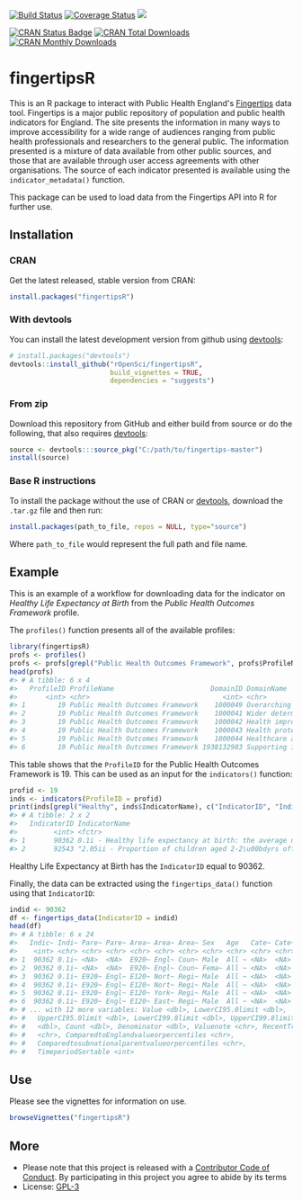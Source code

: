 
<!-- README.md is generated from README.Rmd. Please edit that file -->
[![Build Status](https://travis-ci.org/rOpenSci/fingertipsR.svg)](https://travis-ci.org/rOpenSci/fingertipsR) [![Coverage Status](https://coveralls.io/repos/github/rOpenSci/fingertipsR/badge.svg?branch=master)](https://coveralls.io/github/rOpenSci/fingertipsR?branch=master) [![](https://badges.ropensci.org/168_status.svg)](https://github.com/ropensci/onboarding/issues/168)

[![CRAN Status Badge](http://www.r-pkg.org/badges/version/fingertipsR)](https://cran.r-project.org/package=fingertipsR) [![CRAN Total Downloads](http://cranlogs.r-pkg.org/badges/grand-total/fingertipsR)](https://cran.r-project.org/package=fingertipsR) [![CRAN Monthly Downloads](http://cranlogs.r-pkg.org/badges/fingertipsR)](https://cran.r-project.org/package=fingertipsR)

fingertipsR
===========

This is an R package to interact with Public Health England's [Fingertips](http://fingertips.phe.org.uk/) data tool. Fingertips is a major public repository of population and public health indicators for England. The site presents the information in many ways to improve accessibility for a wide range of audiences ranging from public health professionals and researchers to the general public. The information presented is a mixture of data available from other public sources, and those that are available through user access agreements with other organisations. The source of each indicator presented is available using the `indicator_metadata()` function.

This package can be used to load data from the Fingertips API into R for further use.

Installation
------------

### CRAN

Get the latest released, stable version from CRAN:

``` r
install.packages("fingertipsR")
```

### With devtools

You can install the latest development version from github using [devtools](https://github.com/hadley/devtools):

``` r
# install.packages("devtools")
devtools::install_github("rOpenSci/fingertipsR",
                         build_vignettes = TRUE,
                         dependencies = "suggests")
```

### From zip

Download this repository from GitHub and either build from source or do the following, that also requires [devtools](https://github.com/hadley/devtools):

``` r
source <- devtools:::source_pkg("C:/path/to/fingertips-master")
install(source)
```

### Base R instructions

To install the package without the use of CRAN or [devtools](https://github.com/hadley/devtools), download the `.tar.gz` file and then run:

``` r
install.packages(path_to_file, repos = NULL, type="source")
```

Where `path_to_file` would represent the full path and file name.

Example
-------

This is an example of a workflow for downloading data for the indicator on *Healthy Life Expectancy at Birth* from the *Public Health Outcomes Framework* profile.

The `profiles()` function presents all of the available profiles:

``` r
library(fingertipsR)
profs <- profiles()
profs <- profs[grepl("Public Health Outcomes Framework", profs$ProfileName),]
head(profs)
#> # A tibble: 6 x 4
#>   ProfileID ProfileName                        DomainID DomainName        
#>       <int> <chr>                                 <int> <chr>             
#> 1        19 Public Health Outcomes Framework    1000049 Overarching indic~
#> 2        19 Public Health Outcomes Framework    1000041 Wider determinant~
#> 3        19 Public Health Outcomes Framework    1000042 Health improvement
#> 4        19 Public Health Outcomes Framework    1000043 Health protection 
#> 5        19 Public Health Outcomes Framework    1000044 Healthcare and pr~
#> 6        19 Public Health Outcomes Framework 1938132983 Supporting inform~
```

This table shows that the `ProfileID` for the Public Health Outcomes Framework is 19. This can be used as an input for the `indicators()` function:

``` r
profid <- 19
inds <- indicators(ProfileID = profid)
print(inds[grepl("Healthy", inds$IndicatorName), c("IndicatorID", "IndicatorName")])
#> # A tibble: 2 x 2
#>   IndicatorID IndicatorName                                               
#>         <int> <fctr>                                                      
#> 1       90362 0.1i - Healthy life expectancy at birth: the average number~
#> 2       92543 "2.05ii - Proportion of children aged 2-2\u00bdyrs offered ~
```

Healthy Life Expectancy at Birth has the `IndicatorID` equal to 90362.

Finally, the data can be extracted using the `fingertips_data()` function using that `IndicatorID`:

``` r
indid <- 90362
df <- fingertips_data(IndicatorID = indid)
head(df)
#> # A tibble: 6 x 24
#>   Indic~ Indi~ Pare~ Pare~ Area~ Area~ Area~ Sex   Age   Cate~ Cate~ Time~
#>    <int> <chr> <chr> <chr> <chr> <chr> <chr> <chr> <chr> <chr> <chr> <chr>
#> 1  90362 0.1i~ <NA>  <NA>  E920~ Engl~ Coun~ Male  All ~ <NA>  <NA>  2009~
#> 2  90362 0.1i~ <NA>  <NA>  E920~ Engl~ Coun~ Fema~ All ~ <NA>  <NA>  2009~
#> 3  90362 0.1i~ E920~ Engl~ E120~ Nort~ Regi~ Male  All ~ <NA>  <NA>  2009~
#> 4  90362 0.1i~ E920~ Engl~ E120~ Nort~ Regi~ Male  All ~ <NA>  <NA>  2009~
#> 5  90362 0.1i~ E920~ Engl~ E120~ York~ Regi~ Male  All ~ <NA>  <NA>  2009~
#> 6  90362 0.1i~ E920~ Engl~ E120~ East~ Regi~ Male  All ~ <NA>  <NA>  2009~
#> # ... with 12 more variables: Value <dbl>, LowerCI95.0limit <dbl>,
#> #   UpperCI95.0limit <dbl>, LowerCI99.8limit <dbl>, UpperCI99.8limit
#> #   <dbl>, Count <dbl>, Denominator <dbl>, Valuenote <chr>, RecentTrend
#> #   <chr>, ComparedtoEnglandvalueorpercentiles <chr>,
#> #   Comparedtosubnationalparentvalueorpercentiles <chr>,
#> #   TimeperiodSortable <int>
```

Use
---

Please see the vignettes for information on use.

``` r
browseVignettes("fingertipsR")
```

More
----

-   Please note that this project is released with a [Contributor Code of Conduct](CONDUCT.md). By participating in this project you agree to abide by its terms
-   License: [GPL-3](https://opensource.org/licenses/GPL-3.0)
